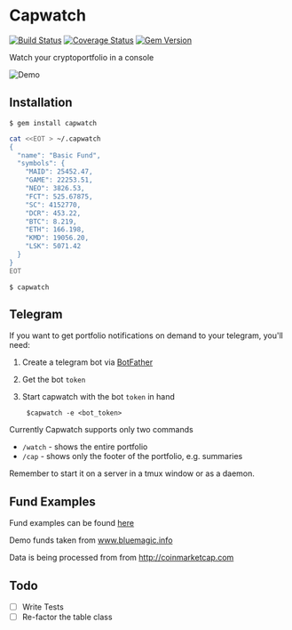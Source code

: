 # Capwatch

[![Build Status](https://travis-ci.org/bugaiov/capwatch.svg?branch=master)](https://travis-ci.org/bugaiov/capwatch)
[![Coverage Status](https://coveralls.io/repos/github/bugaiov/capwatch/badge.svg?branch=master)](https://coveralls.io/github/bugaiov/capwatch?branch=master)
[![Gem Version](https://badge.fury.io/rb/capwatch.svg)](https://badge.fury.io/rb/capwatch)

Watch your cryptoportfolio in a console

![Demo](http://i.imgur.com/ZkrFDtL.png)

## Installation

    $ gem install capwatch

```bash
cat <<EOT > ~/.capwatch
{
  "name": "Basic Fund",
  "symbols": {
    "MAID": 25452.47,
    "GAME": 22253.51,
    "NEO": 3826.53,
    "FCT": 525.67875,
    "SC": 4152770,
    "DCR": 453.22,
    "BTC": 8.219,
    "ETH": 166.198,
    "KMD": 19056.20,
    "LSK": 5071.42
  }
}
EOT
```

    $ capwatch


## Telegram

If you want to get portfolio notifications on demand to your telegram, you'll need:

1. Create a telegram bot via [BotFather](https://core.telegram.org/bots)
2. Get the bot `token`
3. Start capwatch with the bot `token` in hand


        $capwatch -e <bot_token>

Currently Capwatch supports only two commands

- `/watch` - shows the entire portfolio
- `/cap` - shows only the footer of the portfolio, e.g. summaries

Remember to start it on a server in a tmux window or as a daemon.

## Fund Examples

Fund examples can be found [here](funds/demo)

Demo funds taken from www.bluemagic.info

Data is being processed from from http://coinmarketcap.com

## Todo
- [ ] Write Tests
- [ ] Re-factor the table class

